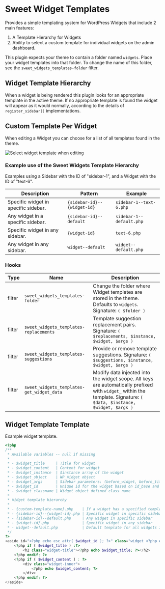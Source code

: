 # Sweet Widget Templates

Provides a simple templating system for WordPress Widgets that include 2 main features:

1. A Template Hierarchy for Widgets
2. Ability to select a custom template for individual widgets on the admin dashboard.

This plugin expects your theme to contain a folder named `widgets`. Place your widget templates into that folder. To change the name of this folder, see the `sweet_widgets_templates-folder` filter.

## Widget Template Hierarchy

When a widget is being rendered this plugin looks for an appropriate template in the active theme. If no appropriate template is found the widget will appear as it would normally, according to the details of `register_sidebar()` implementations.

## Custom Template Per Widget

When editing a Widget you can choose for a list of all templates found in the theme.

![Select widget template when editing](http://public.daggerhart.com/images/sweet-widgets/sweet-widgets-templates.jpg)

### Example use of the Sweet Widgets Template Hierarchy

Examples using a Sidebar with the ID of "sidebar-1", and a Widget with the ID of "text-6".

Description | Pattern | Example
---|---|---
Specific widget in specific sidebar. | `{sidebar-id}--{widget-id}` | `sidebar-1--text-6.php`
Any widget in a specific sidebar. | `{sidebar-id}--default` | `sidebar-1--default.php`
Specific widget in any sidebar. | `{widget-id}` | `text-6.php`
Any widget in any sidebar. | `widget--default` | `widget--default.php`

### Hooks

Type | Name | Description
---|---|---
filter | `sweet_widgets_templates-folder` | Change the folder where Widget templates are stored in the theme. Defaults to `widgets`. Signature: `( $folder )`
filter | `sweet_widgets_templates-replacements` | Template suggestion replacement pairs. Signature: `( $replacements, $instance, $widget, $args )`
filter | `sweet_widgets_templates-suggestions` | Provide or remove template suggestions. Signature: `( $suggestions, $instance, $widget, $args )`
filter | `sweet_widgets_templates-get_widget_data` | Modify data injected into the widget scope. All keys are automatically prefixed with `widget_` within the template. Signature: `( $data, $instance, $widget, $args )`

## Widget Template Template

Example widget template.

```php
<?php
/**
 * Available variables -- null if missing
 *
 * - $widget_title     | Title for widget
 * - $widget_content   | Content for widget
 * - $widget_instance  | $instance array of the widget
 * - $widget_object    | WP_Widget object
 * - $widget_args      | Sidebar parameters: (before_widget, before_title, etc...)
 * - $widget_id        | Unique id for the widget based on id_base and number
 * - $widget_classname | Widget object defined class name
 * 
 * Widget template hierarchy
 *
 * - {custom-template-name}.php    | If a widget has a specified template name in the Admin Dashboard, that template name takes priority.
 * - {sidebar-id}--{widget-id}.php | Specific widget in specific sidebar
 * - {sidebar-id}--default.php     | Any widget in specific sidebar
 * - {widget-id}.php               | Specific widget in any sidebar
 * - widget--default.php           | Default template for all widgets in all sidebars
 */
?>
<aside id="<?php echo esc_attr( $widget_id ); ?>" class="widget <?php echo esc_attr( $widget_classname ); ?>">
	<?php if ( $widget_title ) :?>
		<h2 class="widget-title"><?php echo $widget_title; ?></h2>
	<?php endif; ?>
	<?php if ( $widget_content ) : ?>
		<div class="widget-inner">
			<?php echo $widget_content; ?>
		</div>
	<?php endif; ?>
</aside>
```
